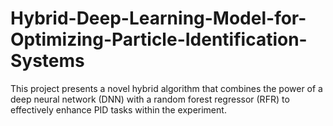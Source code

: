 # Hybrid-Deep-Learning-Model-for-Optimizing-Particle-Identification-Systems
This project presents a novel hybrid algorithm that combines the power of a deep neural network (DNN) with a random forest regressor (RFR) to effectively enhance PID tasks within the experiment.

